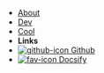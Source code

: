 - [About](about)
- [Dev](dev)
- [Cool](cool)
- **Links**
- [![github-icon](https://icongr.am/simple/github.svg?color=ffffff&size=16) Github](https://github.com/nwgreenl/nwgreenl.github.io)
- [![fav-icon](https://icongr.am/clarity/favorite.svg?color=ffffff&size=16) Docsify](https://docsify.js.org)